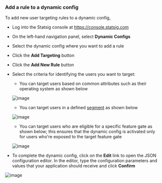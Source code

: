 ### Add a rule to a dynamic config

To add new user targeting rules to a dynamic config,
- Log into the Statsig console at https://console.statsig.com 
- On the left-hand navigation panel, select **Dynamic Configs**
- Select the dynamic config where you want to add a rule 
- Click the **Add Targeting** button
- Click the **Add New Rule** button 
- Select the criteria for identifying the users you want to target:
  - You can target users based on common attributes such as their operating system as shown below 

  ![image](https://user-images.githubusercontent.com/1315028/129112226-51978083-d007-4697-88b5-f3a080eabf48.png)

  - You can target users in a defined [segment](https://docs.statsig.com/segments/introduction) as shown below
  
  ![image](https://user-images.githubusercontent.com/1315028/129112427-27351aaf-074e-4997-91d8-6e1e7941b991.png)

  - You can target users who are eligible for a specific feature gate as shown below; this ensures that the dynamic config is activated only for users who're exposed to the target feature gate  

  ![image](https://user-images.githubusercontent.com/1315028/129112612-d881981c-4fc6-4e95-a9c5-18319c02d6f2.png)
    
- To complete the dynamic config, click on the **Edit** link to open the JSON configuration editor. In the editor, type the configuration parameters and values that your application should receive and click **Confirm**

![image](https://user-images.githubusercontent.com/1315028/129113189-30e7e7da-7559-4d3a-8bd3-74a6ccb7afe2.png)



